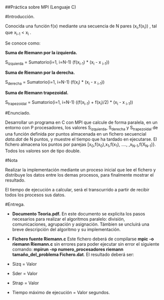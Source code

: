 ##Práctica sobre MPI (Lenguaje C)

#Introducción.

Conocida una función f(x) mediante una secuencia de N pares (x<sub>i</sub>,f(x<sub>i</sub>)) , tal que x<sub>i-1</sub> < x<sub>i</sub> .

Se conoce como:

**Suma de Riemann por la izquierda.**

S<sub>izquierda</sub> = Sumatorio(i=1, i=N-1) (f(x<sub>i-1</sub>) * (x<sub>i</sub> - x <sub>i-1</sub>))

**Suma de Riemann por la derecha.**

S<sub>derecha</sub> = Sumatorio(i=1, i=N-1) (f(x<sub>i</sub>) * (x<sub>i</sub> - x <sub>i-1</sub>))

**Suma de Riemann trapezoidal.**

S<sub>trapezoidal</sub> = Sumatorio(i=1, i=N-1) ((f(x<sub>i-1</sub>) + f(x<sub>i</sub>)/2) * (x<sub>i</sub> - x <sub>i-1</sub>))

#Enunciado.

Desarrollar un programa en C con MPI que calcule de forma paralela, en un entorno con P procesadores,  los valores S<sub>izquierda</sub>, S<sub>derecha</sub> y S<sub>trapezoidal</sub> de una función definida por puntos almacenada en un fichero secuencial *data.dat* de N puntos, y muestre el tiempo que ha tardado en ejecutarse. El fichero almacena los puntos por parejas [x<sub>0</sub>,f(x<sub>0</sub>),x<sub>1</sub>,f(x<sub>1</sub>), ...., ,x<sub>N-1</sub>,f(X<sub>N-1</sub>)}. Todos los valores son de tipo double.

#Nota

Realizar la implementación mediante un proceso inicial que lee el fichero y distribuye los datos entre los demas procesos, para finalmente mostrar el resultado.

El tiempo de ejecución a calcular, será el transcurrido a partir de recibir todos los procesos sus datos.

#Entrega.

* **Documento Teoria.pdf.** En este documento se explicita los pasos necesarios para realizar el algoritmos paralelo: división, comunicaciones, agrupación y asignación. Támbien se uncluirá una breve descripción del algoritmo y su implementación.

* **Fichero fuente Riemann.c**  Este fichero deberá de compilarse **mpic -o riemann Riemann.c**  sin errores para poder ejecutar sin error el siguiente comando: **mpirun -np numero_procesadores riemann tamaño_del_problema Fichero.dat**. El resultado deberá ser:
 * Sizq = Valor
 * Sder = Valor
 * Strap = Valor
 * Tiempo máximo de ejecución = Valor segundos.
